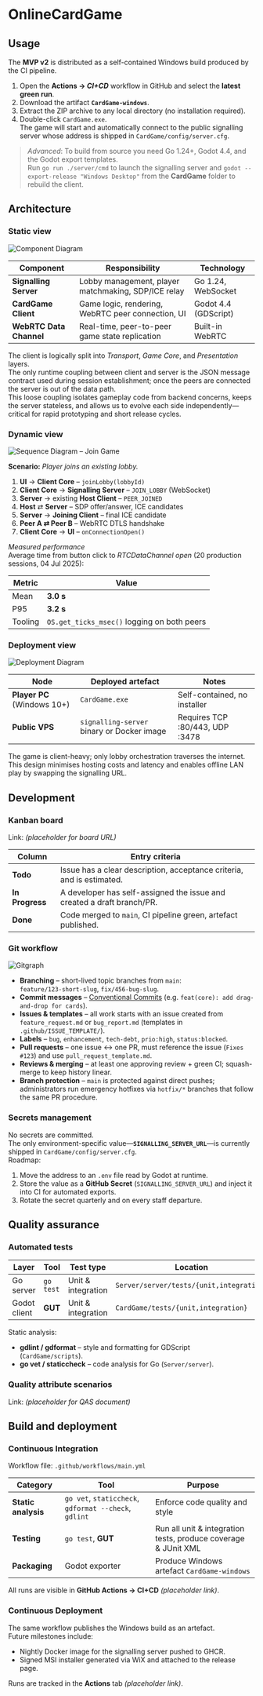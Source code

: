 # OnlineCardGame
## Usage
The **MVP v2** is distributed as a self-contained Windows build produced by the CI pipeline.

1. Open the **Actions → _CI+CD_** workflow in GitHub and select the **latest green run**.  
2. Download the artifact **`CardGame-windows`**.  
3. Extract the ZIP archive to any local directory (no installation required).  
4. Double-click `CardGame.exe`.  
   The game will start and automatically connect to the public signalling server whose address is shipped in `CardGame/config/server.cfg`.

> _Advanced_: To build from source you need Go 1.24+, Godot 4.4, and the Godot export templates.  
> Run `go run ./server/cmd` to launch the signalling server and `godot --export-release "Windows Desktop"` from the **CardGame** folder to rebuild the client.

## Architecture
### Static view
![Component Diagram](docs/architecture/component-diagram.png)

| Component | Responsibility | Technology |
|-----------|----------------|------------|
| **Signalling Server** | Lobby management, player matchmaking, SDP/ICE relay | Go 1.24, WebSocket |
| **CardGame Client** | Game logic, rendering, WebRTC peer connection, UI | Godot 4.4 (GDScript) |
| **WebRTC Data Channel** | Real-time, peer-to-peer game state replication | Built-in WebRTC |

The client is logically split into *Transport*, *Game Core*, and *Presentation* layers.  
The only runtime coupling between client and server is the JSON message contract used during session establishment; once the peers are connected the server is out of the data path.  
This loose coupling isolates gameplay code from backend concerns, keeps the server stateless, and allows us to evolve each side independently—critical for rapid prototyping and short release cycles.

### Dynamic view
![Sequence Diagram – Join Game](docs/architecture/sequence-join-game.png)

**Scenario:** _Player joins an existing lobby._

1. **UI** → **Client Core** – `joinLobby(lobbyId)`  
2. **Client Core** → **Signalling Server** – `JOIN_LOBBY` (WebSocket)  
3. **Server** → existing **Host Client** – `PEER_JOINED`  
4. **Host** ⇄ **Server** – SDP offer/answer, ICE candidates  
5. **Server** → **Joining Client** – final ICE candidate  
6. **Peer A ⇄ Peer B** – WebRTC DTLS handshake  
7. **Client Core** → **UI** – `onConnectionOpen()`

*Measured performance*  
Average time from button click to _RTCDataChannel open_ (20 production sessions, 04 Jul 2025):

| Metric | Value |
|--------|-------|
| Mean | **3.0 s** |
| P95 | **3.2 s** |
| Tooling | `OS.get_ticks_msec()` logging on both peers |

### Deployment view
![Deployment Diagram](docs/architecture/deployment.png)

| Node | Deployed artefact | Notes |
|------|-------------------|-------|
| **Player PC** (Windows 10+) | `CardGame.exe` | Self-contained, no installer |
| **Public VPS** | `signalling-server` binary or Docker image | Requires TCP :80/443, UDP :3478 |

The game is client-heavy; only lobby orchestration traverses the internet.  
This design minimises hosting costs and latency and enables offline LAN play by swapping the signalling URL.

## Development
### Kanban board
Link: *(placeholder for board URL)*

| Column | Entry criteria |
|--------|----------------|
| **Todo** | Issue has a clear description, acceptance criteria, and is estimated. |
| **In Progress** | A developer has self-assigned the issue and created a draft branch/PR. |
| **Done** | Code merged to `main`, CI pipeline green, artefact published. |

### Git workflow
![Gitgraph](docs/development/gitgraph.png)

* **Branching** – short-lived topic branches from `main`:  
  `feature/123-short-slug`, `fix/456-bug-slug`.
* **Commit messages** – [Conventional Commits](https://www.conventionalcommits.org) (e.g. `feat(core): add drag-and-drop for cards`).
* **Issues & templates** – all work starts with an issue created from `feature_request.md` or `bug_report.md` (templates in `.github/ISSUE_TEMPLATE/`).
* **Labels** – `bug`, `enhancement`, `tech-debt`, `prio:high`, `status:blocked`.
* **Pull requests** – one issue ↔ one PR, must reference the issue (`Fixes #123`) and use `pull_request_template.md`.
* **Reviews & merging** – at least one approving review + green CI; squash-merge to keep history linear.
* **Branch protection** – `main` is protected against direct pushes; administrators run emergency hotfixes via `hotfix/*` branches that follow the same PR procedure.

### Secrets management
No secrets are committed.  
The only environment-specific value—**`SIGNALLING_SERVER_URL`**—is currently shipped in `CardGame/config/server.cfg`.  
Roadmap:

1. Move the address to an `.env` file read by Godot at runtime.  
2. Store the value as a **GitHub Secret** (`SIGNALLING_SERVER_URL`) and inject it into CI for automated exports.  
3. Rotate the secret quarterly and on every staff departure.

## Quality assurance
### Automated tests
| Layer | Tool | Test type | Location |
|-------|------|-----------|----------|
| Go server | `go test` | Unit & integration | `Server/server/tests/{unit,integration}` |
| Godot client | **GUT** | Unit & integration | `CardGame/tests/{unit,integration}` |

Static analysis:

* **gdlint / gdformat** – style and formatting for GDScript (`CardGame/scripts`).  
* **go vet / staticcheck** – code analysis for Go (`Server/server`).  

### Quality attribute scenarios
Link: *(placeholder for QAS document)*

## Build and deployment
### Continuous Integration
Workflow file: `.github/workflows/main.yml`

| Category | Tool | Purpose |
|----------|------|---------|
| **Static analysis** | `go vet`, `staticcheck`, `gdformat --check`, `gdlint` | Enforce code quality and style |
| **Testing** | `go test`, **GUT** | Run all unit & integration tests, produce coverage & JUnit XML |
| **Packaging** | Godot exporter | Produce Windows artefact `CardGame-windows` |

All runs are visible in **GitHub Actions → CI+CD** *(placeholder link)*.

### Continuous Deployment
The same workflow publishes the Windows build as an artefact.  
Future milestones include:

* Nightly Docker image for the signalling server pushed to GHCR.  
* Signed MSI installer generated via WiX and attached to the release page.

Runs are tracked in the **Actions** tab *(placeholder link)*.
